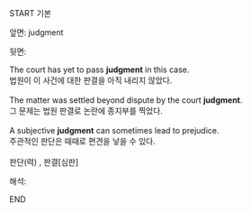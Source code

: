 START
기본

앞면:
judgment


뒷면:
<div>The court has yet to pass <strong>judgment</strong> in this case. </div><div><div>법원이 이 사건에 대한 판결을 아직 내리지 않았다.</div></div><div><br></div><div><div>The matter was settled beyond dispute by the court <strong>judgment</strong>. </div><div><div>그 문제는 법원 판결로 논란에 종지부를 찍었다.</div></div></div><div><br></div><div><div>A subjective <strong>judgment</strong> can sometimes lead to prejudice. </div><div><div>주관적인 판단은 때때로 편견을 낳을 수 있다.</div></div></div><div><br></div><div>판단(력) , 판결[심판]</div>


해석:
<!--ID: 1746614454146-->
END